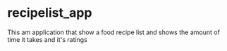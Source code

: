 # recipelist_app


This am application that show a food recipe list and shows the amount of time it takes and it's ratings

